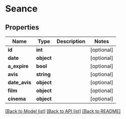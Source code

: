 # Seance

## Properties
Name | Type | Description | Notes
------------ | ------------- | ------------- | -------------
**id** | **int** |  | [optional] 
**date** | **object** |  | [optional] 
**a_expire** | **bool** |  | [optional] 
**avis** | **string** |  | [optional] 
**date_avis** | **object** |  | [optional] 
**film** | **object** |  | [optional] 
**cinema** | **object** |  | [optional] 

[[Back to Model list]](../README.md#documentation-for-models) [[Back to API list]](../README.md#documentation-for-api-endpoints) [[Back to README]](../README.md)


